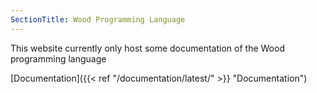```yaml
---
SectionTitle: Wood Programming Language
---
```


This website currently only host some documentation of the Wood programming language

[Documentation]({{< ref "/documentation/latest/" >}} "Documentation")